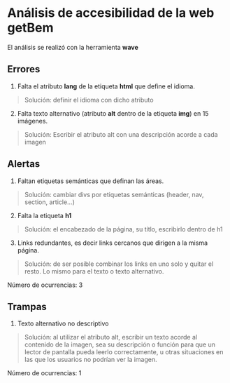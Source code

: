 # Análisis de accesibilidad de la web getBem

El análisis se realizó con la herramienta **wave**

## Errores

 1. Falta el atributo **lang** de la etiqueta **html** que define el idioma.
> Solución: definir el idioma con dicho atributo

 2. Falta texto alternativo (atributo **alt** dentro de la etiqueta **img**) en 15 imágenes.
 > Solución: Escribir el atributo alt con una descripción acorde a cada imagen
 

## Alertas

 1. Faltan etiquetas semánticas que definan las áreas. 
> Solución: cambiar divs por etiquetas semánticas (header, nav, section, article...)

 2. Falta la etiqueta **h1**
 > Solución: el encabezado de la página, su títlo, escribirlo dentro de h1

 3. Links redundantes, es decir links cercanos que dirigen a la misma página.
> Solución: de ser posible combinar los links en uno solo y quitar el resto. Lo mismo para el texto o texto alternativo.

Número de ocurrencias: 3


## Trampas

1. Texto alternativo no descriptivo
 > Solución: al utilizar el atributo alt, escribir un texto acorde al contenido de la imagen, sea su descripción o función para que un lector de pantalla pueda leerlo correctamente, u otras situaciones en las que los usuarios no podrían ver la imagen.

Número de ocurrencias: 1

